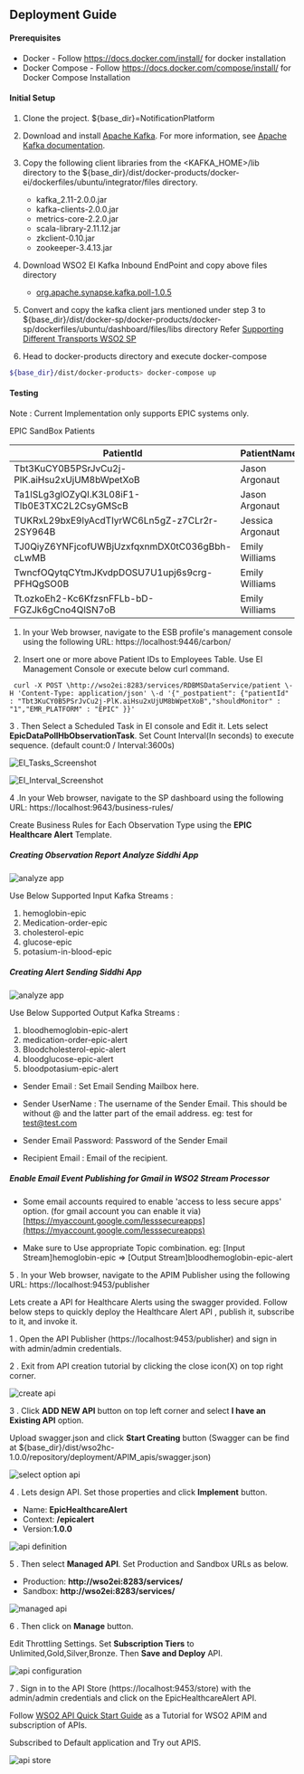 ## Deployment Guide

#### Prerequisites
 
* Docker - Follow https://docs.docker.com/install/ for docker installation 
* Docker Compose - Follow https://docs.docker.com/compose/install/ for Docker Compose Installation

#### Initial Setup

1. Clone the project. ${base_dir}=NotificationPlatform

2. Download and install [Apache Kafka](http://kafka.apache.org/downloads.html). For more information, see [Apache Kafka documentation](http://kafka.apache.org/documentation.html).  

3. Copy the following client libraries from the <KAFKA_HOME>/lib directory to the ${base_dir}/dist/docker-products/docker-ei/dockerfiles/ubuntu/integrator/files directory.
   
   * kafka_2.11-2.0.0.jar
   * kafka-clients-2.0.0.jar
   * metrics-core-2.2.0.jar
   * scala-library-2.11.12.jar
   * zkclient-0.10.jar
   * zookeeper-3.4.13.jar

4. Download WSO2 EI Kafka Inbound EndPoint and copy above files directory
 
   * [org.apache.synapse.kafka.poll-1.0.5](https://store.wso2.com/store/assets/esbconnector/details/b15e9612-5144-4c97-a3f0-179ea583be88)

5. Convert and copy the kafka client jars mentioned under step 3 to ${base_dir}/dist/docker-sp/docker-products/docker-sp/dockerfiles/ubuntu/dashboard/files/libs directory
   Refer [Supporting Different Transports WSO2 SP](https://docs.wso2.com/display/SP4xx/Supporting+Different+Transports#SupportingDifferentTransports-KafkatransportKafka) 

2. Head to docker-products directory and execute docker-compose

```bash
${base_dir}/dist/docker-products> docker-compose up
```
 

#### Testing

Note : Current Implementation only supports EPIC systems only.

EPIC SandBox Patients



| PatientId|PatientName|
| ------------- | ------------- |
| Tbt3KuCY0B5PSrJvCu2j-PlK.aiHsu2xUjUM8bWpetXoB | Jason Argonaut   |
| Ta1lSLg3glOZyQI.K3L08iF1-Tlb0E3TXC2L2CsyGMScB | Jason Argonaut|
| TUKRxL29bxE9lyAcdTIyrWC6Ln5gZ-z7CLr2r-2SY964B| Jessica Argonaut   |
|TJ0QiyZ6YNFjcofUWBjUzxfqxnmDX0tC036gBbh-cLwMB | Emily Williams|
|TwncfOQytqCYtmJKvdpDOSU7U1upj6s9crg-PFHQgSO0B|Emily Williams|
|Tt.ozkoEh2-Kc6KfzsnFFLb-bD-FGZJk6gCno4QlSN7oB|Emily Williams|

1. In your Web browser, navigate to the ESB profile's management console using the following URL: https://localhost:9446/carbon/

2. Insert one or more above Patient IDs to Employees Table.
Use EI Management Console or execute below curl command.

```
 curl -X POST \http://wso2ei:8283/services/RDBMSDataService/patient \-H 'Content-Type: application/json' \-d '{"_postpatient": {"patientId" : "Tbt3KuCY0B5PSrJvCu2j-PlK.aiHsu2xUjUM8bWpetXoB","shouldMonitor" : "1","EMR_PLATFORM" : "EPIC" }}'
```
 
3 . Then Select a Scheduled Task in EI console and Edit it. Lets select **EpicDataPollHbObservationTask**.
Set  Count  Interval(In seconds) to execute sequence. (default count:0 / Interval:3600s)


![EI_Tasks_Screenshot](../../src/docs/Guidelinescreenshots/scheduledTasks.png)


![EI_Interval_Screenshot](../../src/docs/Guidelinescreenshots/scheduledTaskInterval.png)

4 .In your Web browser, navigate to the SP dashboard using the following URL: https://localhost:9643/business-rules/ 

 
Create Business Rules for Each Observation Type using the **EPIC Healthcare Alert** Template.

##### Creating Observation Report Analyze Siddhi App 

![analyze app](../../src/docs/Guidelinescreenshots/observationSP.png)

Use Below Supported Input Kafka Streams : 
1. hemoglobin-epic
2. Medication-order-epic
3. cholesterol-epic
4. glucose-epic
5. potasium-in-blood-epic

##### Creating Alert Sending Siddhi App

![analyze app](../../src/docs/Guidelinescreenshots/sendAbnormalHB.png)

Use Below Supported Output Kafka Streams :
1. bloodhemoglobin-epic-alert
2. medication-order-epic-alert
3. Bloodcholesterol-epic-alert 
4. bloodglucose-epic-alert 
5. bloodpotasium-epic-alert

* Sender Email : Set Email Sending Mailbox here.
* Sender UserName : The username of the Sender Email. This should be without @ and the latter part of the email address.
eg: test for test@test.com

* Sender Email Password: Password of the Sender Email
* Recipient Email : Email of the recipient.

##### Enable Email Event Publishing for Gmail in WSO2 Stream Processor
* Some email accounts required to enable 'access to less secure apps' option. (for gmail account you can enable it via)           
[https://myaccount.google.com/lesssecureapps](https://myaccount.google.com/lesssecureapps) 


 
* Make sure to Use appropriate Topic combination.
eg: [Input Stream]hemoglobin-epic => [Output Stream]bloodhemoglobin-epic-alert

5 . In your Web browser, navigate to the APIM  Publisher using the following URL: https://localhost:9453/publisher 

Lets create a API for Healthcare Alerts using the swagger provided.
Follow below steps to quickly deploy the Healthcare Alert API , publish it, subscribe to it, and invoke it.
 
1 . Open the API Publisher (https://localhost:9453/publisher) and sign in with admin/admin credentials.

2 . Exit from API creation tutorial by clicking the close icon(X) on top right corner.

![create api](../../src/docs/Guidelinescreenshots/createnewapi.png)

3 . Click **ADD NEW API** button on top left corner and select **I have an Existing API** option.

Upload swagger.json and click **Start Creating** button (Swagger can be find at ${base_dir}/dist/wso2hc-1.0.0/repository/deployment/APIM_apis/swagger.json)

![select option api](../../src/docs/Guidelinescreenshots/swagger_upload.png) 

4 . Lets design API. Set those properties and click **Implement** button.  

* Name: **EpicHealthcareAlert**
* Context: **/epicalert**
* Version:**1.0.0**   

![api definition](../../src/docs/Guidelinescreenshots/apidefinition.png)
  
5 . Then select **Managed API**. Set Production and Sandbox URLs as below.
* Production: **http://wso2ei:8283/services/**
* Sandbox: **http://wso2ei:8283/services/**   

![managed api](../../src/docs/Guidelinescreenshots/managedapi.png)

6 . Then click on **Manage** button. 

Edit Throttling Settings. Set **Subscription Tiers** to Unlimited,Gold,Silver,Bronze. Then **Save and Deploy** API.

![api configuration](../../src/docs/Guidelinescreenshots/apiconfiguration.png)

7 . Sign in to the API Store (https://localhost:9453/store) with the admin/admin credentials and click on the EpicHealthcareAlert API.

Follow [WSO2 API Quick Start Guide](https://docs.wso2.com/display/AM260/Quick+Start+Guide) as a Tutorial for WSO2 APIM and subscription of APIs.

Subscribed to Default application and Try out APIS.

![api store](../../src/docs/Guidelinescreenshots/apistore.png)

 
